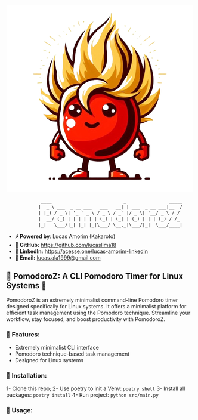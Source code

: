<div align="center">
	<img src="https://github.com/lucaslima18/PomodoroZ/blob/main/storage/images/pomodoroz_icon.png">
</div>

```
			 ____                           _                _____
			|  _ \ ___  _ __ ___   ___   __| | ___  _ __ ___|__  /
			| |_) / _ \| '_ ` _ \ / _ \ / _` |/ _ \| '__/ _ \ / / 
			|  __/ (_) | | | | | | (_) | (_| | (_) | | | (_) / /_ 
			|_|   \___/|_| |_| |_|\___/ \__,_|\___/|_|  \___/____|
```

- **⚡ Powered by**: Lucas Amorim (Kakaroto)
- **🐙 GitHub:** https://github.com/lucaslima18
- **🔗 LinkedIn:** https://acesse.one/lucas-amorim-linkedin
- **📧 Email:** lucas.ala1999@gmail.com

## 🍅 **PomodoroZ**: A CLI Pomodoro Timer for Linux Systems 🚀

PomodoroZ is an extremely minimalist command-line Pomodoro timer designed specifically for Linux systems. It offers a minimalist platform for efficient task management using the Pomodoro technique. Streamline your workflow, stay focused, and boost productivity with PomodoroZ.

### 🔧 **Features**:
- Extremely minimalist CLI interface
- Pomodoro technique-based task management
- Designed for Linux systems

### 🚀 **Installation**:
1- Clone this repo;
2- Use poetry to init a Venv: `poetry shell`
3- Install all packages: `poetry install`
4- Run project: `python src/main.py`


### 📖 **Usage**:

